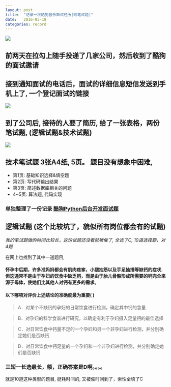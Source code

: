 ```yaml
---
layout: post
title:  "记录一次酷狗音乐面试经历[附笔试题]"
date:   2016-03-18
categories: record
---
```


<img src="http://7u2knn.com1.z0.glb.clouddn.com/kugou-logo.jpg"/>

## 前两天在拉勾上随手投递了几家公司，然后收到了酷狗的面试邀请

## 接到通知面试的电话后，面试的详细信息短信发送到手机上了, 一个登记面试的链接

<img src="http://7u2knn.com1.z0.glb.clouddn.com/kugou-job-puls.jpg"/>

## 到了公司后, 接待的人要了简历, 给了一张表格，两份笔试题, (逻辑试题&技术试题)

<img src="http://7u2knn.com1.z0.glb.clouddn.com/kugou-job-question.jpg"/>

## 技术笔试题 3张A4纸, 5页。 题目没有想象中困难, 
* 第1页: 基础知识选择&填空题
* 第2页: 写代码输出结果
* 第3页: 简述数据库相关的问题
* 4~5页: 算法题, 代码实现

### 单独整理了一份记录 <a href="#/record/kugou-job-questions.html">酷狗Python后台开发面试题</a>


## 逻辑试题 (这个比较坑了，貌似所有岗位都会有的试题)
*我的笔试题做的时间比较长，这份试题还没看就被催了, 全选了C, 10道选择题，对4题*

在网上也找到了其中一道题目,

#### 怀孕中后期，许多准妈妈都会有肌肉痉挛，小腿抽筋以及手足抽搐等缺钙的症状.但这通常不是由于孕妇的饮食中缺乏钙，而是由于胎儿骨骼形成所需要的钙完全来源于母体，使她们比其他人对钙有更多的需求。

#### 以下哪项对评价上述结论的准确度最为重要(  )

> A．对某个不缺钙的孕妇的日常饮食进行检测，确定其中钙的含量

> B．对孕妇的科学食谱进行研究，以确定有利于孕妇摄入足量钙的最佳选择

> C．对日常饮食中钙量不足的一个孕妇和另一个非孕妇进行检测，并分别确定她们是否缺钙

> D．对日常饮食中钙足量的一个孕妇和一个非孕妇进行检测，并分别确定她们是否缺钙

### 三短一长选最长，额，正确答案是D啊。。。。

就是10道这种类型的题目, 挺耗时间的, 又被催时间到了，索性全填了C
